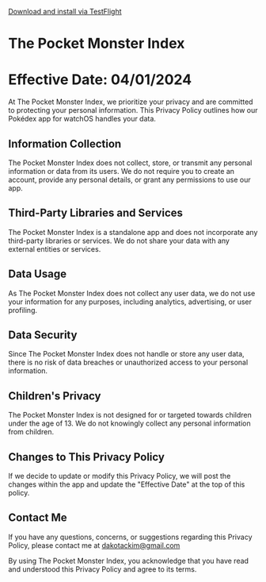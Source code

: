[Download and install via TestFlight](https://testflight.apple.com/join/2L4JpLEW)



# The Pocket Monster Index

# Effective Date: 04/01/2024

At The Pocket Monster Index, we prioritize your privacy and are committed to protecting your personal information. This Privacy Policy outlines how our Pokédex app for watchOS handles your data.

## Information Collection
The Pocket Monster Index does not collect, store, or transmit any personal information or data from its users. We do not require you to create an account, provide any personal details, or grant any permissions to use our app.

## Third-Party Libraries and Services
The Pocket Monster Index is a standalone app and does not incorporate any third-party libraries or services. We do not share your data with any external entities or services.

## Data Usage
As The Pocket Monster Index does not collect any user data, we do not use your information for any purposes, including analytics, advertising, or user profiling.

## Data Security
Since The Pocket Monster Index does not handle or store any user data, there is no risk of data breaches or unauthorized access to your personal information.

## Children's Privacy
The Pocket Monster Index is not designed for or targeted towards children under the age of 13. We do not knowingly collect any personal information from children.

## Changes to This Privacy Policy

If we decide to update or modify this Privacy Policy, we will post the changes within the app and update the "Effective Date" at the top of this policy.

## Contact Me
If you have any questions, concerns, or suggestions regarding this Privacy Policy, please contact me at dakotackim@gmail.com

By using The Pocket Monster Index, you acknowledge that you have read and understood this Privacy Policy and agree to its terms.
